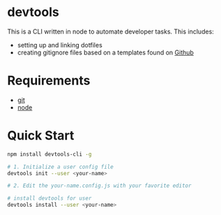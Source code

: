 # devtools

This is a CLI written in node to automate developer tasks. This includes:

- setting up and linking dotfiles
- creating gitignore files based on a templates found on [Github](https://github.com/github/gitignore)

# Requirements

- [git](http://git-scm.com)
- [node](http://nodejs.org)

# Quick Start

```bash
npm install devtools-cli -g

# 1. Initialize a user config file
devtools init --user <your-name>

# 2. Edit the your-name.config.js with your favorite editor

# install devtools for user
devtools install --user <your-name>
```
